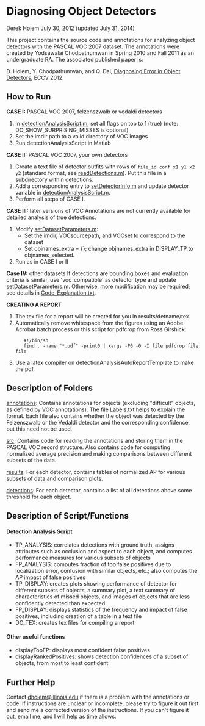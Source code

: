 # Diagnosing Object Detectors

Derek Hoiem
July 30, 2012 (updated July 31, 2014)

This project contains the source code and annotations for analyzing object
detectors with the PASCAL VOC 2007 dataset.  The annotations were created
by Yodsawalai Chodpathumwan in Spring 2010 and Fall 2011 as an undergraduate
RA.  The associated published paper is:

D. Hoiem, Y. Chodpathumwan, and Q. Dai, 
[Diagnosing Error in Object Detectors](http://dhoiem.web.engr.illinois.edu/publications/eccv2012_detanalysis_derek.pdf), ECCV 2012.


##  How to Run 

**CASE I:** PASCAL VOC 2007, felzenszwalb or vedaldi detectors
1) In [detectionAnalysisScript.m](src/detectionAnalysisScript.m), set all flags on top to 1 (true) (note: DO_SHOW_SURPRISING_MISSES is optional)
2) Set the imdir path to a valid directory of VOC images
3) Run detectionAnalysisScript in Matlab

**CASE II:** PASCAL VOC 2007, your own detectors
1) Create a text file of detector outfits with rows of `file_id conf x1 y1 x2 y2` (standard format, see [readDetections.m](src/readDetections.m)). Put this file in a subdirectory within detections.
2) Add a corresponding entry to [setDetectorInfo.m](src/setDetectorInfo.m) and update detector variable in [detectionAnalysisScript.m](src/detectionAnalysisScript.m).
3) Perform all steps of CASE I.

**CASE III:** later versions of VOC
Annotations are not currently available for detailed analysis of true detections.
1) Modify [setDatasetParameters.m](src/setDatasetParameters.m): 
   * Set the imdir, VOCsourcepath, and VOCset to correspond to the dataset
   * Set objnames_extra = {}; change objnames_extra in DISPLAY_TP to objnames_selected.
2) Run as in CASE I or II

**Case IV:** other datasets
If detections are bounding boxes and evaluation criteria is similar, use 'voc_compatible' as detector type and update [setDatasetParameters.m](src/setDatasetParameters.m). Otherwise, more modification may be required; see details in [Code_Explanation.txt](Code_Explanation.txt).  

**CREATING A REPORT**
1) The tex file for a report will be created for you in results/detname/tex.  
2) Automatically remove whitespace from the figures using an Adobe Acrobat 
   batch process or this script for pdfcrop from Ross Girshick:
   ```
      #!/bin/sh
      find . -name "*.pdf" -print0 | xargs -P6 -0 -I file pdfcrop file file
   ```
3) Use a latex compiler on detectionAnalysisAutoReportTemplate to make the pdf.


##  Description of Folders 

[annotations](annotations/): Contains annotations for objects (excluding "difficult" objects, as defined
by VOC annotations).  The file Labels.txt helps to explain the format. Each file also contains whether the object was detected by the Felzenszwalb or the Vedaldi detector and the corresponding confidence, but this need not be used.

[src](src/): Contains code for reading the annotations and storing them in the PASCAL VOC record structure.  Also contains code for computing normalized average precision and making comparisons between different subsets of the data.

[results](results/): For each detector, contains tables of normalized AP for various subsets of data and comparison plots.

[detections](detections/): For each detector, contains a list of all detections above some threshold for each object.


##  Description of Script/Functions 

#### Detection Analysis Script
  * TP_ANALYSIS: correlates detections with ground truth, assigns attributes such as occlusion and aspect to each object, and computes performance measures for various subsets of objects
  * FP_ANALYSIS: computes fraction of top false positives due to localization error, confusion with similar objects, etc.; also computes the AP impact of false positives
  * TP_DISPLAY: creates plots showing performance of detector for different subsets of objects, a summary plot, a text summary of characteristics of missed objects, and images of objects that are less confidently detected than expected
  * FP_DISPLAY:  displays statistics of the frequency and impact of false positives, including creation of a table in a text file
  * DO_TEX: creates tex files for compiling a report

#### Other useful functions
  * displayTopFP: displays most confident false positives
  * displayRankedPositives: shows detection confidences of a subset of objects, from most to least confident


##  Further Help 
Contact dhoiem@illinois.edu if there is a problem with the annotations or code.
If instructions are unclear or incomplete, please try to figure it out first and
send me a corrected version of the instructions.  If you can't figure it out,
email me, and I will help as time allows.
 


 
